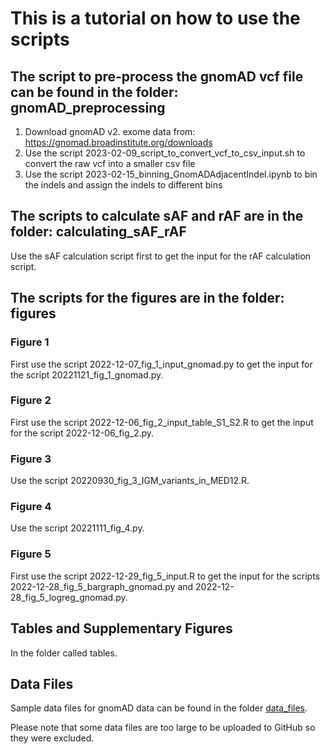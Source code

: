 # This is a tutorial on how to use the scripts 

## The script to pre-process the gnomAD vcf file can be found in the folder: gnomAD_preprocessing 

1. Download gnomAD v2. exome data from: https://gnomad.broadinstitute.org/downloads
2. Use the script 2023-02-09_script_to_convert_vcf_to_csv_input.sh to convert the raw vcf into a smaller csv file 
3. Use the script 2023-02-15_binning_GnomADAdjacentIndel.ipynb to bin the indels and assign the indels to different bins 

## The scripts to calculate sAF and rAF are in the folder: calculating_sAF_rAF

Use the sAF calculation script first to get the input for the rAF calculation script. 

## The scripts for the figures are in the folder: figures 

### Figure 1 

First use the script 2022-12-07_fig_1_input_gnomad.py to get the input for the script  20221121_fig_1_gnomad.py. 

### Figure 2 

First use the script 2022-12-06_fig_2_input_table_S1_S2.R to get the input for the script 2022-12-06_fig_2.py. 

### Figure 3 

Use the script 20220930_fig_3_IGM_variants_in_MED12.R. 

### Figure 4 

Use the script 20221111_fig_4.py.

### Figure 5 

First use the script 2022-12-29_fig_5_input.R to get the input for the scripts 2022-12-28_fig_5_bargraph_gnomad.py and 2022-12-28_fig_5_logreg_gnomad.py.


## Tables and Supplementary Figures 

In the folder called tables. 

## Data Files

Sample data files for gnomAD data can be found in the folder <a href = "https://github.com/ColumbiaCPMG/RegionalAlleleFrequency/tree/main/data_files">data_files</a>.

Please note that some data files are too large to be uploaded to GitHub so they were excluded. 
